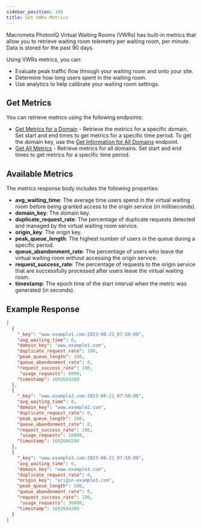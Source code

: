 ```yaml
---
sidebar_position: 100
title: Get VWRs Metrics
---
```


Macrometa PhotonIQ Virtual Waiting Rooms (VWRs) has built-in metrics that allow you to retrieve waiting room telemetry per waiting room, per minute. Data is stored for the past 90 days.

Using VWRs metrics, you can:

- Evaluate peak traffic flow through your waiting room and onto your site.
- Determine how long users spent in the waiting room.
- Use analytics to help calibrate your waiting room settings.

## Get Metrics

You can retrieve metrics using the following endpoints:

- [Get Metrics for a Domain](https://www.macrometa.com/docs/apiVwrs#/operations/getMetrics) - Retrieve the metrics for a specific domain. Set start and end times to get metrics for a specific time period. To get the domain key, use the [Get Information for All Domains](https://www.macrometa.com/docs/apiVwrs#/operations/getDomainUsingQueryParams) endpoint.
- [Get All Metrics](https://www.macrometa.com/docs/apiVwrs#/operations/filterMetricsByDate) - Retrieve metrics for all domains. Set start and end times to get metrics for a specific time period.

## Available Metrics

The metrics response body includes the following properties:

- **avg_waiting_time**: The average time users spend in the virtual waiting room before being granted access to the origin service (in milliseconds).
- **domain_key**: The domain key.
- **duplicate_request_rate**: The percentage of duplicate requests detected and managed by the virtual waiting room service.
- **origin_key**: The origin key.
- **peak_queue_length**: The highest number of users in the queue during a specific period.
- **queue_abandonment_rate**: The percentage of users who leave the virtual waiting room without accessing the origin service.
- **request_success_rate**: The percentage of requests to the origin service that are successfully processed after users leave the virtual waiting room.
- **timestamp**: The epoch time of the start interval when the metric was generated (in seconds).

## Example Response

```json
[
  {
    "_key": "www.example1.com:2023-08-21_07:50:00",
    "avg_waiting_time": 0,
    "domain_key": "www.example1.com",
    "duplicate_request_rate": 100,
    "peak_queue_length": 100,
    "queue_abandonment_rate": 0,
    "request_success_rate": 100,
     "usage_requests": 6000,
    "timestamp": 1692604200
  },
  {
    "_key": "www.example2.com:2023-08-21_07:50:00",
    "avg_waiting_time": 0,
    "domain_key": "www.example2.com",
    "duplicate_request_rate": 0,
    "peak_queue_length": 200,
    "queue_abandonment_rate": 0,
    "request_success_rate": 100,
     "usage_requests": 18000,
    "timestamp": 1692604200
  },
  {
    "_key": "www.example3.com:2023-08-21_07:50:00",
    "avg_waiting_time": 0,
    "domain_key": "www.example3.com",
    "duplicate_request_rate": 0,
    "origin_key": "origin-example3.com",
    "peak_queue_length": 200,
    "queue_abandonment_rate": 0,
    "request_success_rate": 100,
     "usage_requests": 30000,
    "timestamp": 1692604200
  }
]
```
